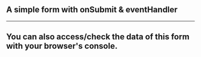 ##  A simple form with onSubmit & eventHandler
---
## You can also access/check the data of this form with your browser's console.
